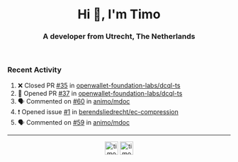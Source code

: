 <h1 align="center">Hi 👋, I'm Timo</h1>
<h3 align="center">A developer from Utrecht, The Netherlands</h3>
<br/>
<!-- https://github.com/rahuldkjain/github-profile-readme-generator --!>

<!--  <p align="left"><img src="https://github-readme-stats.vercel.app/api?username=timoglastra&show_icons=true&count_private=true&" alt="timoglastra" /></p> --!>

<!--
Github language stats
<p align="left"><img src="https://github-readme-stats.vercel.app/api/top-langs/?username=timoglastra&layout=compact" alt="timoglastra" /><p>
-->

<!-- Codestats language stats -->
<!-- <p align="left"><img src="https://codestats-readme.vercel.app/api/top-langs/?username=timoglastra&layout=compact&language_count=12" alt="timoglastra" /><p>    --!>
  
<h3>Recent Activity</h3>

<!--START_SECTION:activity-->
1. ❌ Closed PR [#35](https://github.com/openwallet-foundation-labs/dcql-ts/pull/35) in [openwallet-foundation-labs/dcql-ts](https://github.com/openwallet-foundation-labs/dcql-ts)
2. 💪 Opened PR [#37](https://github.com/openwallet-foundation-labs/dcql-ts/pull/37) in [openwallet-foundation-labs/dcql-ts](https://github.com/openwallet-foundation-labs/dcql-ts)
3. 🗣 Commented on [#60](https://github.com/animo/mdoc/issues/60#issuecomment-2656317760) in [animo/mdoc](https://github.com/animo/mdoc)
4. ❗ Opened issue [#1](https://github.com/berendsliedrecht/ec-compression/issues/1) in [berendsliedrecht/ec-compression](https://github.com/berendsliedrecht/ec-compression)
5. 🗣 Commented on [#59](https://github.com/animo/mdoc/pull/59#issuecomment-2654219912) in [animo/mdoc](https://github.com/animo/mdoc)
<!--END_SECTION:activity-->

---

<p align="center">
<a href="https://twitter.com/timoglastra" target="blank"><img align="center" src="https://cdn.jsdelivr.net/npm/simple-icons@3.0.1/icons/twitter.svg" alt="timoglastra" height="30" width="30" /></a>
<a href="https://linkedin.com/in/timoglastra" target="blank"><img align="center" src="https://cdn.jsdelivr.net/npm/simple-icons@3.0.1/icons/linkedin.svg" alt="timoglastra" height="30" width="30" /></a>
</p>



